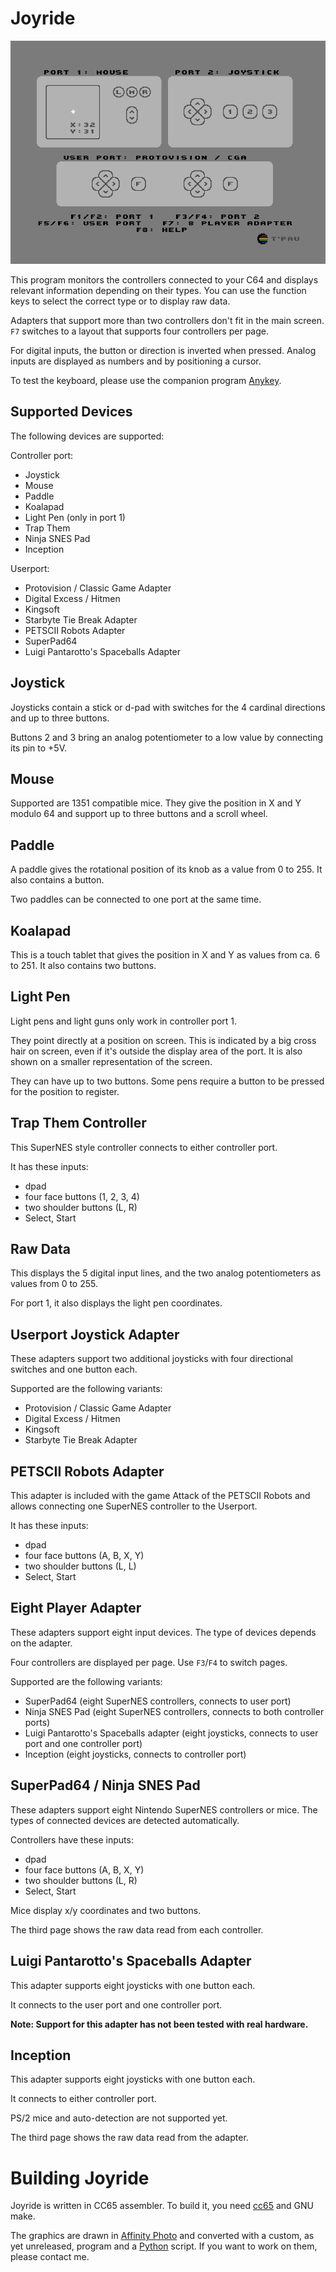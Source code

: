 # Joyride

![Screenshot](screenshot.png)

This program monitors the controllers connected to your C64 and displays relevant information depending on their types. You can use the function keys to select the correct type or to display raw data.

Adapters that support more than two controllers don't fit in the main screen. `F7` switches to a layout that supports four controllers per page.

For digital inputs, the button or direction is inverted when pressed. Analog inputs are displayed as numbers and by positioning a cursor.

To test the keyboard, please use the companion program [Anykey](https://github.com/T-Pau/Anykey).


## Supported Devices

The following devices are supported:

Controller port:

- Joystick
- Mouse
- Paddle
- Koalapad
- Light Pen (only in port 1)
- Trap Them
- Ninja SNES Pad
- Inception

Userport:

- Protovision / Classic Game Adapter
- Digital Excess / Hitmen
- Kingsoft
- Starbyte Tie Break Adapter
- PETSCII Robots Adapter
- SuperPad64
- Luigi Pantarotto's Spaceballs Adapter


## Joystick

Joysticks contain a stick or d-pad with switches for the 4 cardinal directions and up to three buttons.

Buttons 2 and 3 bring an analog potentiometer to a low value by connecting its pin to +5V.

## Mouse

Supported are 1351 compatible mice. They give the position in X and Y modulo 64 and support up to three buttons and a scroll wheel.


## Paddle

A paddle gives the rotational position of its knob as a value from 0 to 255. It also contains a button.

Two paddles can be connected to one port at the same time.


## Koalapad

This is a touch tablet that gives the position in X and Y as values from ca. 6 to 251. It also contains two buttons.


## Light Pen

Light pens and light guns only work in controller port 1.

They point directly at a position on screen. This is indicated by a big cross hair on screen, even if it's outside the display area of the port. It is also shown on a smaller representation of the screen.

They can have up to two buttons. Some pens require a button to be pressed for the position to register.


## Trap Them Controller

This SuperNES style controller connects to either controller port.

It has these inputs:

- dpad
- four face buttons (1, 2, 3, 4)
- two shoulder buttons (L, R)
- Select, Start


## Raw Data

This displays the 5 digital input lines, and the two analog potentiometers as values from 0 to 255.

For port 1, it also displays the light pen coordinates.


## Userport Joystick Adapter

These adapters support two additional joysticks with four directional switches and one button each.

Supported are the following variants:

- Protovision / Classic Game Adapter
- Digital Excess / Hitmen
- Kingsoft
- Starbyte Tie Break Adapter


## 	PETSCII Robots Adapter

This adapter is included with the game Attack of the PETSCII Robots and allows connecting one SuperNES controller to the Userport.

It has these inputs:

- dpad
- four face buttons (A, B, X, Y)
- two shoulder buttons (L, L)
- Select, Start


## Eight Player Adapter

These adapters support eight input devices. The type of devices depends on the adapter.

Four controllers are displayed per page. Use `F3`/`F4` to switch pages.

Supported are the following variants:

- SuperPad64 (eight SuperNES controllers, connects to user port)
- Ninja SNES Pad (eight SuperNES controllers, connects to both controller ports)
- Luigi Pantarotto's Spaceballs adapter (eight joysticks, connects to user port and one controller port)
- Inception (eight joysticks, connects to controller port)


## SuperPad64 / Ninja SNES Pad

These adapters support eight Nintendo SuperNES controllers or mice. The types of connected devices are detected automatically.

Controllers have these inputs:

- dpad
- four face buttons (A, B, X, Y)
- two shoulder buttons (L, R)
- Select, Start

Mice display x/y coordinates and two buttons.

The third page shows the raw data read from each controller.


## Luigi Pantarotto's Spaceballs Adapter

This adapter supports eight joysticks with one button each.

It connects to the user port and one controller port.

**Note: Support for this adapter has not been tested with real hardware.**


## Inception

This adapter supports eight joysticks with one button each.

It connects to either controller port.

PS/2 mice and auto-detection are not supported yet.

The third page shows the raw data read from the adapter.


# Building Joyride

Joyride is written in CC65 assembler. To build it, you need [cc65](https://cc65.github.io) and GNU make.

The graphics are drawn in [Affinity Photo](https://affinity.serif.com/en-gb/photo/) and converted with a custom, as yet unreleased, program and a [Python](https://www.python.org/) script. If you want to work on them, please contact me.
